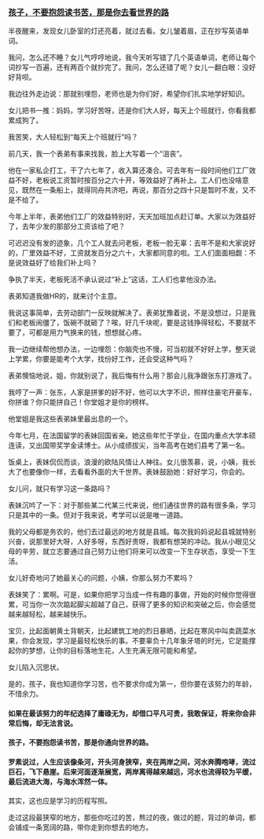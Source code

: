 ### [孩子，不要抱怨读书苦，那是你去看世界的路](http://mp.weixin.qq.com/s?__biz=MzA4OTM0MDk1Nw==&mid=2651528951&idx=1&sn=f197716fc397931268e969590a1eb0f5&chksm=8be3d385bc945a93e3db85db86ff70c7bca981850b3389ad7001f00a77e9f8417f2db47969b5&mpshare=1&scene=5&srcid=1119Ign4yxMavNoedXTsuUAJ#rd)

半夜醒来，发现女儿卧室的灯还亮着，就过去看。女儿皱着眉，正在抄写英语单词。

我问，怎么还不睡？女儿气哼哼地说，我今天听写错了几个英语单词，老师让每个词抄写一百遍，还有两百个就抄完了。我问，怎么还错了呢？女儿一翻白眼：没好好背呗。

我边往外走边说：那就别埋怨，老师也是为你们好，希望你们扎实地学好知识。

女儿把书一推：妈妈，学习好苦呀，还是你们大人好，每天上个班就行，你看我都累成狗了。

我苦笑，大人轻松到“每天上个班就行”吗？

前几天，我一个表弟有事来找我，脸上大写着一个“沮丧”。

他在一家私企打工，干了六七年了，收入算还凑合。可去年有一段时间他们工厂效益不好，老板说工资暂时按百分之六十开，等效益好了再补上。工人们也没啥意见，既然在一条船上，就得同舟共济吧，再说，那百分之四十只是暂时不发，又不是不给了。

今年上半年，表弟他们工厂的效益特别好，天天加班加点赶订单。大家以为效益好了，去年少发的那部分工资该给了吧？

可迟迟没有发的迹象，几个工人就去问老板，老板一脸无辜：去年不是和大家说好的，厂里效益不好，工资就发百分之六十，大家都同意的啦。工人们面面相觑：不是说效益好了给我们补上吗？

争执了半天，老板死活不承认说过“补上”这话，工人们也拿他没办法。

表弟知道我做HR的，就来讨个主意。

我说这事简单，去劳动部门一反映就解决了。表弟犹豫着说，不是没想过，只是我们和老板闹僵了，饭碗不就砸了？唉，好几千块呢，要是这钱挣得轻松，不要就不要了，可都是用力气换来的钱，想想就心疼。

我一边继续帮他想办法，一边埋怨：你脑壳也不慢，可当初就不好好上学，整天说上学累，你要是能考个大学，找份好工作，还会受这种气吗？

表弟懊恼地说，姐，你就别说了，我后悔有什么用？那会儿我净跟张东打游戏了。

我哼了一声：张东，人家是拼爹的好不好，他可以大字不识，照样住豪宅开豪车，你拼谁？你只能拼自己！你堂姐才是你的榜样。

他堂姐是我这些表弟妹里最出息的一个。

今年七月，在法国留学的表妹回国省亲。她这些年忙于学业，在国内重点大学本硕连读，又出国带奖学金读博士。从小成绩拔尖，当年高考在她们县考了第一名。

饭桌上，表妹侃侃而谈，浪漫的欧陆风情让人神往。女儿很羡慕，说，小姨，我长大了也要像你一样，去看看外面的大千世界。表妹鼓励她：好好学习，你会的。

女儿问，就只有学习这一条路吗？

表妹沉吟了一下：对于那些某二代某三代来说，他们通往世界的路有很多条，学习只是其中的一条。但对于我来说，考学可以说是唯一道路。

我的父母都是务农的，他们去过最远的地方就是县城。每次我妈妈说起县城就特别兴奋，说那里好大呀，人好多呀，东西好贵呀，我都有想哭的冲动。我从小眼见父母的辛劳，就立志要通过自己努力让他们将来可以改变一下生存状态，享受一下生活。

女儿好奇地问了她最关心的问题，小姨，你那么努力不累吗？

表妹笑了：累啊。可是，如果你把学习当成一件有趣的事做，开始的时候你觉得很累，可当你一次次踮起脚尖超越了自己，获得了更多的知识和突破之后，你会感觉越来越轻松，越来越快乐。

宝贝，比起面朝黄土背朝天，比起建筑工地的烈日暴晒，比起在寒风中叫卖蔬菜水果，你会发现，学习是最轻松快乐的事。不要辜负十几年象牙塔的时光，它足能撑起你的梦想，让你的目标落地生花，人生充满无限可能和希望。

女儿陷入沉思状。

是的，孩子，我也知道你学习苦，也不要求你成为第一，但你要在该努力的年龄，不惜余力。

#### 如果在最该努力的年纪选择了庸碌无为，却借口平凡可贵，我敢保证，将来你会非常后悔，却无法言说。

#### 孩子，不要抱怨读书苦，那是你通向世界的路。

#### 罗素说过，人生应该像条河，开头河身狭窄，夹在两岸之间，河水奔腾咆哮，流过巨石，飞下悬崖。后来河面逐渐展宽，两岸离得越来越远，河水也流得较为平缓，最后流进大海，与海水浑然一体。

其实，这也应是学习的历程写照。

走过这段最狭窄的地方，那些你吃过的苦，熬过的夜，做过的题，背过的单词，都会铺成一条宽阔的路，带你走到你想去的地方。
